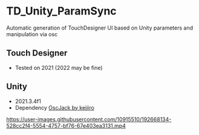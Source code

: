 # TD_Unity_ParamSync

Automatic generation of TouchDesigner UI based on Unity parameters and manipulation via osc



## Touch Designer
* Tested on 2021 (2022 may be fine)


## Unity
* 2021.3.4f1
* Dependency [OscJack by keijiro](https://github.com/keijiro/OscJack)



https://user-images.githubusercontent.com/10915510/192668134-528cc2f4-5554-4757-bf76-67e403ea3131.mp4

